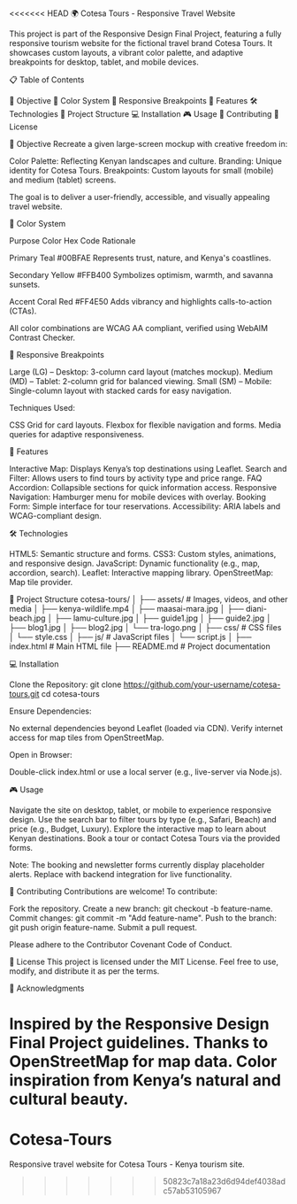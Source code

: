 <<<<<<< HEAD
🌍 Cotesa Tours - Responsive Travel Website

This project is part of the Responsive Design Final Project, featuring a fully responsive tourism website for the fictional travel brand Cotesa Tours. It showcases custom layouts, a vibrant color palette, and adaptive breakpoints for desktop, tablet, and mobile devices.

📋 Table of Contents

🎯 Objective
🎨 Color System
📱 Responsive Breakpoints
🚀 Features
🛠 Technologies
📁 Project Structure
💻 Installation
🎮 Usage
🤝 Contributing
📜 License


🎯 Objective
Recreate a given large-screen mockup with creative freedom in:

Color Palette: Reflecting Kenyan landscapes and culture.
Branding: Unique identity for Cotesa Tours.
Breakpoints: Custom layouts for small (mobile) and medium (tablet) screens.

The goal is to deliver a user-friendly, accessible, and visually appealing travel website.

🎨 Color System



Purpose
Color
Hex Code
Rationale



Primary
Teal
#00BFAE
Represents trust, nature, and Kenya's coastlines.


Secondary
Yellow
#FFB400
Symbolizes optimism, warmth, and savanna sunsets.


Accent
Coral Red
#FF4E50
Adds vibrancy and highlights calls-to-action (CTAs).



All color combinations are WCAG AA compliant, verified using WebAIM Contrast Checker.


📱 Responsive Breakpoints

Large (LG) – Desktop: 3-column card layout (matches mockup).
Medium (MD) – Tablet: 2-column grid for balanced viewing.
Small (SM) – Mobile: Single-column layout with stacked cards for easy navigation.

Techniques Used:

CSS Grid for card layouts.
Flexbox for flexible navigation and forms.
Media queries for adaptive responsiveness.


🚀 Features

Interactive Map: Displays Kenya’s top destinations using Leaflet.
Search and Filter: Allows users to find tours by activity type and price range.
FAQ Accordion: Collapsible sections for quick information access.
Responsive Navigation: Hamburger menu for mobile devices with overlay.
Booking Form: Simple interface for tour reservations.
Accessibility: ARIA labels and WCAG-compliant design.


🛠 Technologies

HTML5: Semantic structure and forms.
CSS3: Custom styles, animations, and responsive design.
JavaScript: Dynamic functionality (e.g., map, accordion, search).
Leaflet: Interactive mapping library.
OpenStreetMap: Map tile provider.


📁 Project Structure
cotesa-tours/
│
├── assets/              # Images, videos, and other media
│   ├── kenya-wildlife.mp4
│   ├── maasai-mara.jpg
│   ├── diani-beach.jpg
│   ├── lamu-culture.jpg
│   ├── guide1.jpg
│   ├── guide2.jpg
│   ├── blog1.jpg
│   ├── blog2.jpg
│   └── tra-logo.png
│
├── css/                 # CSS files
│   └── style.css
│
├── js/                  # JavaScript files
│   └── script.js
│
├── index.html           # Main HTML file
├── README.md            # Project documentation


💻 Installation

Clone the Repository:
git clone https://github.com/your-username/cotesa-tours.git
cd cotesa-tours


Ensure Dependencies:

No external dependencies beyond Leaflet (loaded via CDN).
Verify internet access for map tiles from OpenStreetMap.


Open in Browser:

Double-click index.html or use a local server (e.g., live-server via Node.js).




🎮 Usage

Navigate the site on desktop, tablet, or mobile to experience responsive design.
Use the search bar to filter tours by type (e.g., Safari, Beach) and price (e.g., Budget, Luxury).
Explore the interactive map to learn about Kenyan destinations.
Book a tour or contact Cotesa Tours via the provided forms.

Note: The booking and newsletter forms currently display placeholder alerts. Replace with backend integration for live functionality.

🤝 Contributing
Contributions are welcome! To contribute:

Fork the repository.
Create a new branch: git checkout -b feature-name.
Commit changes: git commit -m "Add feature-name".
Push to the branch: git push origin feature-name.
Submit a pull request.

Please adhere to the Contributor Covenant Code of Conduct.

📜 License
This project is licensed under the MIT License. Feel free to use, modify, and distribute it as per the terms.

🙌 Acknowledgments

Inspired by the Responsive Design Final Project guidelines.
Thanks to OpenStreetMap for map data.
Color inspiration from Kenya’s natural and cultural beauty.
=======
# Cotesa-Tours
Responsive travel website for Cotesa Tours - Kenya tourism site.
>>>>>>> 50823c7a18a23d6d94def4038adc57ab53105967
